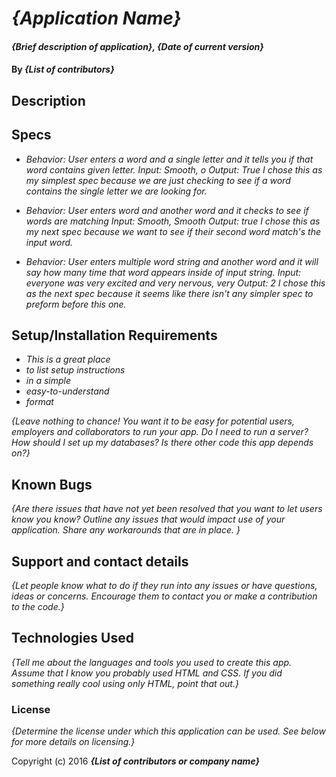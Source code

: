 
# _{Application Name}_

#### _{Brief description of application}, {Date of current version}_

#### By _**{List of contributors}**_

## Description

## Specs
* _Behavior: User enters a word and a single letter and it tells you if that word contains given letter.
Input: Smooth, o
Output: True
I chose this as my simplest spec because we are just checking to see if a word contains the single letter we are looking for._

* _Behavior: User enters word and another word and it checks to see if words are matching
Input: Smooth, Smooth
Output: true
I chose this as my next spec because we want to see if their second word match's the input word._

* _Behavior: User enters multiple word string and another word and it will say how many time that word appears inside of input string.
Input: everyone was very excited and very nervous, very
Output: 2
I chose this as the next spec because it seems like there isn't any simpler spec to preform before this one._


<!-- * _Behavior: User enters word and a single letter and it tells you how many times that letter is inside given word.
Input: Smooth, o
Output: 2
I chose this as my next spec because we want to be counting now many match's there are in the given input string._ -->



## Setup/Installation Requirements

* _This is a great place_
* _to list setup instructions_
* _in a simple_
* _easy-to-understand_
* _format_

_{Leave nothing to chance! You want it to be easy for potential users, employers and collaborators to run your app. Do I need to run a server? How should I set up my databases? Is there other code this app depends on?}_

## Known Bugs

_{Are there issues that have not yet been resolved that you want to let users know you know?  Outline any issues that would impact use of your application.  Share any workarounds that are in place. }_

## Support and contact details

_{Let people know what to do if they run into any issues or have questions, ideas or concerns.  Encourage them to contact you or make a contribution to the code.}_

## Technologies Used

_{Tell me about the languages and tools you used to create this app. Assume that I know you probably used HTML and CSS. If you did something really cool using only HTML, point that out.}_

### License

*{Determine the license under which this application can be used.  See below for more details on licensing.}*

Copyright (c) 2016 **_{List of contributors or company name}_**
